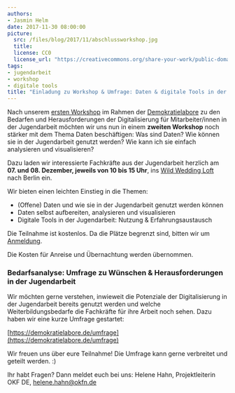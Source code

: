 ```yaml
---
authors: 
- Jasmin Helm
date: 2017-11-30 08:00:00
picture:
  src: /files/blog/2017/11/abschlussworkshop.jpg
  title: 
  license: CC0
  license_url: "https://creativecommons.org/share-your-work/public-domain/cc0/"
tags:
- jugendarbeit
- workshop
- digitale tools
title: "Einladung zu Workshop & Umfrage: Daten & digitale Tools in der Jugendarbeit"
---
```


Nach unserem [ersten Workshop](https://datenschule.de/blog/2017/11/DS-workshop-digitalisierung-jugendarbeit/?utm_source=Datenschule&utm_campaign=be3706fc26-EMAIL_CAMPAIGN_2017_11_30&utm_medium=email&utm_term=0_57affeefd3-be3706fc26-128818093) im Rahmen der [Demokratielabore](https://demokratielabore.de) zu den Bedarfen und Herausforderungen der Digitalisierung für Mitarbeiter/innen in der Jugendarbeit möchten wir uns nun in einem **zweiten Workshop** noch stärker mit dem Thema Daten beschäftigen: Was sind Daten? Wie können sie in der Jugendarbeit genutzt werden? Wie kann ich sie einfach analysieren und visualisieren?

Dazu laden wir interessierte Fachkräfte aus der Jugendarbeit herzlich am **07. und 08. Dezember, jeweils von 10 bis 15 Uhr**, ins [Wild Wedding Loft](http://wildweddingloft.de/?utm_source=Datenschule&utm_campaign=be3706fc26-EMAIL_CAMPAIGN_2017_11_30&utm_medium=email&utm_term=0_57affeefd3-be3706fc26-128818093) nach Berlin ein.
 
Wir bieten einen leichten Einstieg in die Themen: <br>
- (Offene) Daten und wie sie in der Jugendarbeit genutzt werden können <br>
- Daten selbst aufbereiten, analysieren und visualisieren <br>
- Digitale Tools in der Jugendarbeit: Nutzung & Erfahrungsaustausch
 
Die Teilnahme ist kostenlos. Da die Plätze begrenzt sind, bitten wir um [Anmeldung](https://demokratielabore.de/datenworkshop).  

Die Kosten für Anreise und Übernachtung werden übernommen. 

### Bedarfsanalyse: Umfrage zu Wünschen & Herausforderungen in der Jugendarbeit 

Wir möchten gerne verstehen, inwieweit die Potenziale der Digitalisierung in der Jugendarbeit bereits genutzt werden und welche Weiterbildungsbedarfe die Fachkräfte für ihre Arbeit noch sehen. Dazu haben wir eine kurze Umfrage gestartet: 

[https://demokratielabore.de/umfrage](https://demokratielabore.de/umfrage) 

Wir freuen uns über eure Teilnahme! Die Umfrage kann gerne verbreitet und geteilt werden. :)

Ihr habt Fragen? Dann meldet euch bei uns: Helene Hahn, Projektleiterin OKF DE, [helene.hahn@okfn.de](mailto:helene.hahn@okfn.de) 
